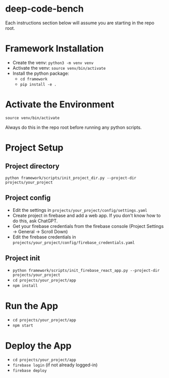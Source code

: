 # deep-code-bench

Each instructions section below will assume you are starting in the repo root.

# Framework Installation

- Create the venv: `python3 -m venv venv`
- Activate the venv: `source venv/bin/activate`
- Install the python package:
    - `cd framework`
    - `pip install -e .`

# Activate the Environment

`source venv/bin/activate`

Always do this in the repo root before running any python scripts.

# Project Setup

## Project directory

`python framework/scripts/init_project_dir.py --project-dir projects/your_project`

## Project config

- Edit the settings in `projects/your_project/config/settings.yaml`
- Create project in firebase and add a web app. If you don't know how to do this, ask ChatGPT.
- Get your firebase credentials from the firebase console (Project Settings -> General -> Scroll Down)
- Edit the firebase credentials in `projects/your_project/config/firebase_credentials.yaml`

## Project init

- `python framework/scripts/init_firebase_react_app.py --project-dir projects/your_project`
- `cd projects/your_project/app`
- `npm install`

# Run the App

- `cd projects/your_project/app`
- `npm start`

# Deploy the App

- `cd projects/your_project/app`
- `firebase login` (if not already logged-in)
- `firebase deploy`